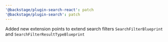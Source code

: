 ```yaml
---
'@backstage/plugin-search-react': patch
'@backstage/plugin-search': patch
---
```


Added new extension points to extend search filters `SearchFilterBlueprint` and `SearchFilterResultTypeBlueprint`
